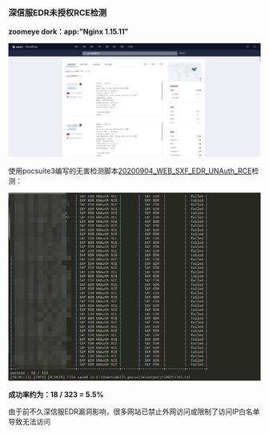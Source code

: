 ### 深信服EDR未授权RCE检测

**zoomeye dork：app:"Nginx 1.15.11"**

![](images/1.png)

使用pocsuite3编写的无害检测脚本[20200904_WEB_SXF_EDR_UNAuth_RCE]()检测：

![](images/2.png)

**成功率约为：18 / 323 = 5.5%**

由于前不久深信服EDR漏洞影响，很多网站已禁止外网访问或限制了访问IP白名单导致无法访问